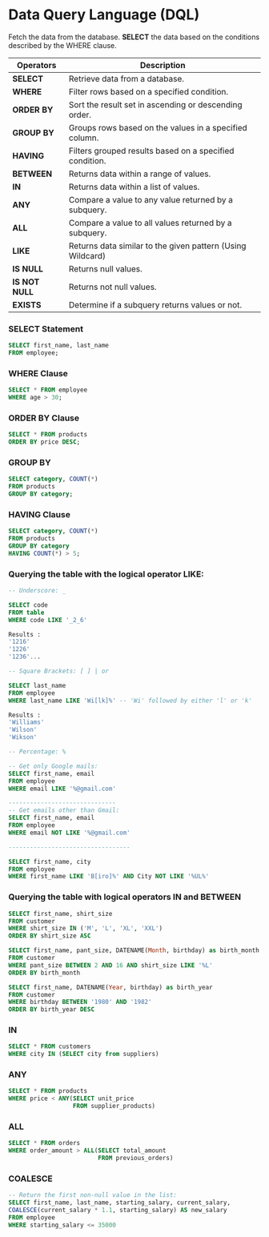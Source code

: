 # Data Query Language (DQL)

Fetch the data from the database. **SELECT** the data based on the conditions described by the WHERE clause.

**Operators** | **Description**
--- | ---
**SELECT** | Retrieve data from a database.
**WHERE** | Filter rows based on a specified condition.
**ORDER BY** | Sort the result set in ascending or descending order.
**GROUP BY** | Groups rows based on the values in a specified column.
**HAVING** | Filters grouped results based on a specified condition.
**BETWEEN** | Returns data within a range of values.
**IN** | Returns data within a list of values.
**ANY** | Compare a value to any value returned by a subquery.
**ALL** | Compare a value to all values returned by a subquery.
**LIKE** | Returns data similar to the given pattern (Using Wildcard)
**IS NULL** | Returns null values.
**IS NOT NULL** | Returns not null values.
**EXISTS** | Determine if a subquery returns values or not.

### SELECT Statement
```sql
SELECT first_name, last_name
FROM employee;
```

### WHERE Clause
```sql
SELECT * FROM employee
WHERE age > 30;
```

### ORDER BY Clause
```sql
SELECT * FROM products
ORDER BY price DESC;
```

### GROUP BY
```sql
SELECT category, COUNT(*)
FROM products
GROUP BY category;
```

### HAVING Clause
```sql
SELECT category, COUNT(*)
FROM products
GROUP BY category
HAVING COUNT(*) > 5;
```    

### Querying the table with the logical operator LIKE:
```sql
-- Underscore: _

SELECT code
FROM table
WHERE code LIKE '_2_6'

Results :
'1216'
'1226'
'1236'...
```

```sql
-- Square Brackets: [ ] | or

SELECT last_name 
FROM employee
WHERE last_name LIKE 'Wi[lk]%' -- 'Wi' followed by either 'l' or 'k'

Results :
'Williams'
'Wilson'
'Wikson'
```

```sql
-- Percentage: %  

-- Get only Google mails:
SELECT first_name, email 
FROM employee
WHERE email LIKE '%@gmail.com'

------------------------------
-- Get emails other than Gmail:
SELECT first_name, email
FROM employee
WHERE email NOT LIKE '%@gmail.com' 

----------------------------------

SELECT first_name, city
FROM employee
WHERE first_name LIKE 'B[iro]%' AND City NOT LIKE '%UL%'
```

### Querying the table with logical operators IN and BETWEEN
```sql
SELECT first_name, shirt_size 
FROM customer
WHERE shirt_size IN ('M', 'L', 'XL', 'XXL')
ORDER BY shirt_size ASC
```

```sql
SELECT first_name, pant_size, DATENAME(Month, birthday) as birth_month 
FROM customer
WHERE pant_size BETWEEN 2 AND 16 AND shirt_size LIKE '%L'
ORDER BY birth_month
```

```sql
SELECT first_name, DATENAME(Year, birthday) as birth_year 
FROM customer
WHERE birthday BETWEEN '1980' AND '1982'
ORDER BY birth_year DESC
```

### IN
```sql
SELECT * FROM customers
WHERE city IN (SELECT city from suppliers)
```

### ANY
```sql
SELECT * FROM products
WHERE price < ANY(SELECT unit_price
                  FROM supplier_products)
```

### ALL
```sql
SELECT * FROM orders
WHERE order_amount > ALL(SELECT total_amount
                         FROM previous_orders)
```

### COALESCE
```sql
-- Return the first non-null value in the list:
SELECT first_name, last_name, starting_salary, current_salary, 
COALESCE(current_salary * 1.1, starting_salary) AS new_salary 
FROM employee
WHERE starting_salary <= 35000
```
